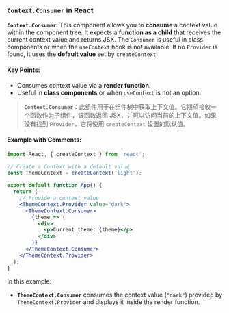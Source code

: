 ### `Context.Consumer` in React

**`Context.Consumer`**: This component allows you to **consume** a context value within the component tree. It expects a **function as a child** that receives the current context value and returns JSX. The `Consumer` is useful in class components or when the `useContext` hook is not available. If no `Provider` is found, it uses the **default value** set by `createContext`.

#### Key Points:
- Consumes context value via a **render function**.
- Useful in **class components** or when `useContext` is not an option.

> **`Context.Consumer`**：此组件用于在组件树中获取上下文值。它期望接收一个函数作为子组件，该函数返回 JSX，并可以访问当前的上下文值。如果没有找到 `Provider`，它将使用 `createContext` 设置的默认值。

#### Example with Comments:

```jsx
import React, { createContext } from 'react';

// Create a Context with a default value
const ThemeContext = createContext('light');

export default function App() {
  return (
    // Provide a context value
    <ThemeContext.Provider value="dark">
      <ThemeContext.Consumer>
        {theme => (
          <div>
            <p>Current theme: {theme}</p>
          </div>
        )}
      </ThemeContext.Consumer>
    </ThemeContext.Provider>
  );
}
```

In this example:
- **`ThemeContext.Consumer`** consumes the context value (`"dark"`) provided by `ThemeContext.Provider` and displays it inside the render function. 